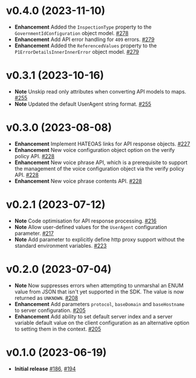 # v0.4.0 (2023-11-10)

* **Enhancement** Added the `InspectionType` property to the `GovernmentIdConfiguration` object model. [#278](https://github.com/patrickcping/pingone-go-sdk-v2/pull/278)
* **Enhancement** Add API error handling for `409` errors. [#279](https://github.com/patrickcping/pingone-go-sdk-v2/pull/279)
* **Enhancement** Added the `ReferencedValues` property to the `P1ErrorDetailsInnerInnerError` object model. [#279](https://github.com/patrickcping/pingone-go-sdk-v2/pull/279)

# v0.3.1 (2023-10-16)

* **Note** Unskip read only attributes when converting API models to maps. [#255](https://github.com/patrickcping/pingone-go-sdk-v2/pull/255)
* **Note** Updated the default UserAgent string format. [#255](https://github.com/patrickcping/pingone-go-sdk-v2/pull/255)

# v0.3.0 (2023-08-08)

* **Enhancement** Implement HATEOAS links for API response objects. [#227](https://github.com/patrickcping/pingone-go-sdk-v2/pull/227)
* **Enhancement** New voice configuration object option on the verify policy API. [#228](https://github.com/patrickcping/pingone-go-sdk-v2/pull/228)
* **Enhancement** New voice phrase API, which is a prerequisite to support the management of the voice configuration object via the verify policy API. [#228](https://github.com/patrickcping/pingone-go-sdk-v2/pull/228)
* **Enhancement** New voice phrase contents API. [#228](https://github.com/patrickcping/pingone-go-sdk-v2/pull/228)

# v0.2.1 (2023-07-12)

* **Note** Code optimisation for API response processing. [#216](https://github.com/patrickcping/pingone-go-sdk-v2/pull/216)
* **Note** Allow user-defined values for the `UserAgent` configuration parameter. [#217](https://github.com/patrickcping/pingone-go-sdk-v2/pull/217)
* **Note** Add parameter to explicitly define http proxy support without the standard environment variables. [#223](https://github.com/patrickcping/pingone-go-sdk-v2/pull/223)

# v0.2.0 (2023-07-04)

* **Note** Now suppresses errors when attempting to unmarshal an ENUM value from JSON that isn't yet supported in the SDK.  The value is now returned as `UNKNOWN`. [#208](https://github.com/patrickcping/pingone-go-sdk-v2/pull/208)
* **Enhancement** Add parameters `protocol`, `baseDomain` and `baseHostname` to server configuration. [#205](https://github.com/patrickcping/pingone-go-sdk-v2/pull/205)
* **Enhancement** Add ability to set default server index and a server variable default value on the client configuration as an alternative option to setting them in the context. [#205](https://github.com/patrickcping/pingone-go-sdk-v2/pull/205)

# v0.1.0 (2023-06-19)

* **Initial release** [#186](https://github.com/patrickcping/pingone-go-sdk-v2/pull/186), [#194](https://github.com/patrickcping/pingone-go-sdk-v2/pull/194)
